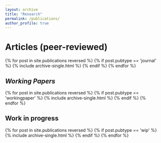 ```yaml
---
layout: archive
title: "Research"
permalink: /publications/
author_profile: true
---
```


<h1>Articles (peer-reviewed)</h1>
{% for post in site.publications reversed %}
  {% if post.pubtype == 'journal' %}
      {% include archive-single.html %}
  {% endif %}
{% endfor %}

<h2><i>Working Papers</i></h2>
{% for post in site.publications reversed %}
  {% if post.pubtype == 'workingpaper' %}
      {% include archive-single.html %}
  {% endif %}
{% endfor %}

<h2>Work in progress</h2>
{% for post in site.publications reversed %}
  {% if post.pubtype == 'wip' %}
      {% include archive-single.html %}
  {% endif %}
{% endfor %}
